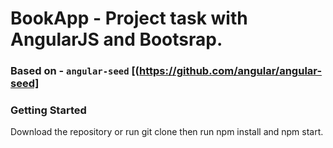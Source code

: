 # BookApp - Project task with AngularJS and Bootsrap.
### Based on - `angular-seed`  [(https://github.com/angular/angular-seed]

### Getting Started
Download the repository or run git clone then run npm install and npm start.

